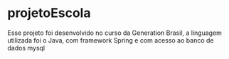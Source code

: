 # projetoEscola
Esse projeto foi desenvolvido no curso da Generation Brasil, a linguagem utilizada foi o Java,  com framework Spring e com acesso ao banco de dados mysql
